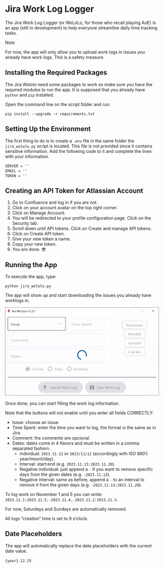 # Jira Work Log Logger
The Jira Work Log Logger (or WoLoLo, for those who recall playing AoE) is an app (still in development) to help everyone streamline daily time tracking tasks.

> [!NOTE]
> For now, the app will only allow you to upload work logs in issues you already have work logs. This is a safety measure.

## Installing the Required Packages

The Jira Wololo need some packages to work so make sure you have the required modules to run the app. It is supposed that you already have `python` and `pip` installed.

Open the command line on the script folder and run:

```
pip install --upgrade -r requirements.txt
```

## Setting Up the Environment

The first thing to do is to create a `.env` file in the same folder the `jira_wololo.py` script is located. This file is not provided since it contains sensitive information. Add the following code to it and complete the lines with your information.

```
SERVER = ''
EMAIL = ''
TOKEN = ''
```

## Creating an API Token for Atlassian Account

1. Go to Confluence and log in if you are not.
2. Click on your account avatar on the top right corner.
3. Click on Manage Account.
4. You will be redirected to your profile configuration page. Click on the Security tab.
5. Scroll down until API tokens. Click on Create and manage API tokens.
6. Click on Create API token.
7. Give your new token a name.
8. Copy your new token.
9. You are done. :sunglasses:

## Running the App

To execute the app, type:

```
python jira_wololo.py
```

The app will show up and start downloading the issues you already have worklogs in.

![](./assets/jira_running_1.png)

Once done, you can start filling the work log information.

Note that the buttons will not enable until you enter all fields CORRECTLY:

- Issue: choose an issue.
- Time Spent: enter the time you want to log, the format is the same as in Jira.
- Comment: the comments are opcional.
- Dates: dates come in 4 flavors and must be written in a comma separated fashion:
  - individual: `2023.11.12` or `2023/11/12` (accordingly with ISO 8601: year/mount/day).
  - Interval: start:end (e.g. `2023.11.13:2023.11.20`).
  - Negative individual: just append a `-` if you want to remove specific days from the given dates (e.g. `-2023.11.13`).
  - Negative interval: same as before, append a `-` to an interval to remove it from the given days (e.g. `-2023.11.13:2023.11.20`).

To log work on November 1 and 5 you can write: `2023.11.1:2023.11.5,-2023.11.4,-2023.11.2:2023.11.3`.

For now, Saturdays and Sundays are automatically removed.

All logs “creation” time is set to 9 o’clock.

## Date Placeholders

The app will automatically replace the date placeholders with the current date value.

`{year}.12.25`